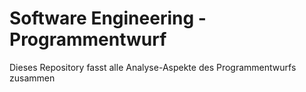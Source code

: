 # Software Engineering - Programmentwurf

Dieses Repository fasst alle Analyse-Aspekte des Programmentwurfs zusammen
